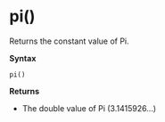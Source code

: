 # pi()

Returns the constant value of Pi.

**Syntax**

`pi()`

**Returns**

* The double value of Pi (3.1415926...)
